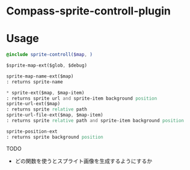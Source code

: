 
# Compass-sprite-controll-plugin

# Usage

```sass
@include sprite-controll($map, )
```

```sass
$sprite-map-ext($glob, $debug)

sprite-map-name-ext($map)
: returns sprite-name

* sprite-ext($map, $map-item)
: returns sprite url and sprite-item background position
sprite-url-ext($map)
: returns sprite relative path
sprite-url-file-ext($map, $map-item)
: returns sprite relative path and sprite-item background position

sprite-position-ext
: returns sprite background position
```

TODO

* どの関数を使うとスプライト画像を生成するようにするか

